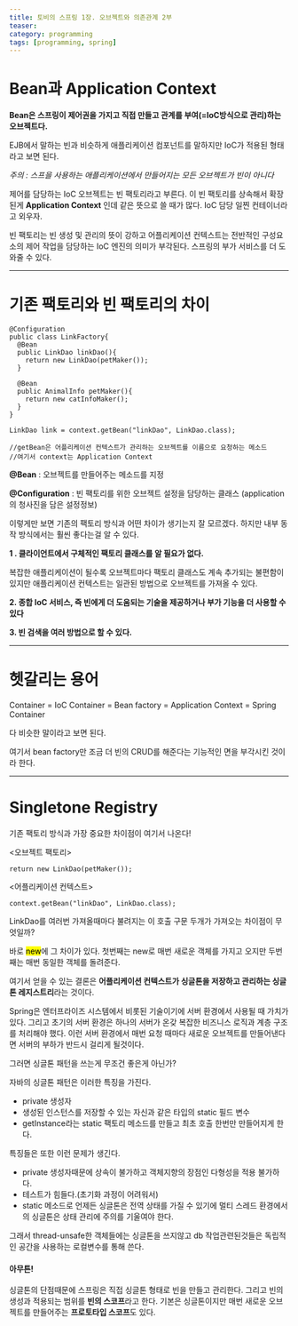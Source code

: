 ```yaml
---
title: 토비의 스프링 1장. 오브젝트와 의존관계 2부
teaser:
category: programming
tags: [programming, spring]
---
```



<h1>Bean과 Application Context</h1>

<b>Bean은 스프링이 <rb>제어권을 가지고 직접 만들고 관계를 부여</rb>(=IoC방식으로 관리)하는 오브젝트다.</b>

EJB에서 말하는 빈과 비슷하게 애플리케이션 컴포넌트를 말하지만 IoC가 적용된 형태라고 보면 된다.

*주의 : 스프을 사용하는 애플리케이션에서 만들어지는 모든 오브젝트가 빈이 아니다*

제어를 담당하는 IoC 오브젝트는 빈 팩토리라고 부른다. 이 빈 팩토리를 상속해서 확장된게 <b>Application Context</b> 인데 같은 뜻으로 쓸 때가 많다. IoC 담당 일찐 컨테이너라고 외우자.

빈 팩토리는 빈 생성 및 관리의 뜻이 강하고 어플리케이션 컨텍스트는 전반적인 구성요소의 제어 작업을 담당하는 IoC 엔진의 의미가 부각된다. 스프링의 부가 서비스를 더 도와줄 수 있다.


---
<h1>기존 팩토리와 빈 팩토리의 차이</h1>

```
@Configuration
public class LinkFactory{
  @Bean
  public LinkDao linkDao(){
    return new LinkDao(petMaker());
  }

  @Bean
  public AnimalInfo petMaker(){
    return new catInfoMaker();
  }
}
```

```
LinkDao link = context.getBean("linkDao", LinkDao.class);

//getBean은 어플리케이션 컨텍스트가 관리하는 오브젝트를 이름으로 요청하는 메소드
//여기서 context는 Application Context
```

<b>@Bean</b> : 오브젝트를 만들어주는 메소드를 지정

<b>@Configuration</b> : 빈 팩토리를 위한 오브젝트 설정을 담당하는 클래스 (application의 청사진을 담은 설정정보)


<rb>이렇게만 보면 기존의 팩토리 방식과 어떤 차이가 생기는지 잘 모르겠다. 하지만 내부 동작 방식에서는 훨씬 좋다는걸 알 수 있다.</rb><br/>

<b>1 . 클라이언트에서 구체적인 팩토리 클래스를 알 필요가 없다.</b>

 복잡한 애플리케이션이 될수록 오브젝트마다 팩토리 클래스도 계속 추가되는 불편함이 있지만 애플리케이션 컨텍스트는 일관된 방법으로 오브젝트를 가져올 수 있다.

 <b>2. 종합 IoC 서비스, 즉 빈에게 더 도움되는 기술을 제공하거나 부가 기능을 더 사용할 수 있다</b>

 <b>3. 빈 검색을 여러 방법으로 할 수 있다.</b>


 ---
 <h1>헷갈리는 용어</h1>

Container = IoC Container = Bean factory = Application Context = Spring Container

다 비슷한 말이라고 보면 된다.

여기서 bean factory만 조금 더 빈의 CRUD를 해준다는 기능적인 면을 부각시킨 것이라 한다.

---
<h1>Singletone Registry</h1>

<rb>기존 팩토리 방식과 가장 중요한 차이점이 여기서 나온다!</rb>


<오브젝트 팩토리>
```
return new LinkDao(petMaker());
```
<어플리케이션 컨텍스트>
```
context.getBean("linkDao", LinkDao.class);
```

LinkDao를 여러번 가져올때마다 불려지는 이 호출 구문 두개가 가져오는 차이점이 무엇일까?

바로 <mark>new</mark>에 그 차이가 있다. 첫번째는 new로 매번 새로운 객체를 가지고 오지만 두번째는 매번 동일한 객체를 돌려준다.

여기서 얻을 수 있는 결론은 <b>어플리케이션 컨텍스트가 싱글톤을 저장하고 관리하는 싱글톤 레지스트리</b>라는 것이다.

Spring은 엔터프라이즈 시스템에서 비롯된 기술이기에 서버 환경에서 사용될 때 가치가 있다. 그리고 초기의 서버 환경은 하나의 서버가 온갖 복잡한 비즈니스 로직과 계층 구조를 처리해야 했다. 이런 서버 환경에서 매번 요청 때마다 새로운 오브젝트를 만들어낸다면 서버의 부하가 반드시 걸리게 될것이다.

<rb>그러면 싱글톤 패턴을 쓰는게 무조건 좋은게 아닌가?<rb>

자바의 싱글톤 패턴은 이러한 특징을 가진다.

- private 생성자
- 생성된 인스턴스를 저장할 수 있는 자신과 같은 타입의 static 필드 변수
- getInstance라는 static 팩토리 메소드를 만들고 최초 호출 한번만 만들어지게 한다.


특징들은 또한 이런 문제가 생긴다.

- private 생성자때문에 상속이 불가하고 객체지향의 장점인 다형성을 적용 불가하다.
- 테스트가 힘들다.(초기화 과정이 어려워서)
- static 메소드로 언제든 싱글톤은 전역 상태를 가질 수 있기에 멀티 스레드 환경에서의 싱글톤은 상태 관리에 주의를 기울여야 한다.

그래서 thread-unsafe한 객체들에는 싱글톤을 쓰지않고 db 작업관련된것들은 독립적인 공간을 사용하는 로컬변수를 통해 쓴다.

<h4>아무튼!</h4>

싱글톤의 단점때문에 스프링은 직접 싱글톤 형태로 빈을 만들고 관리한다. 그리고 빈의 생성과 적용되는 범위를 <b>빈의 스코프</b>라고 한다. 기본은 싱글톤이지만 매번 새로운 오브젝트를 만들어주는 <b>프로토타입 스코프</b>도 있다.
